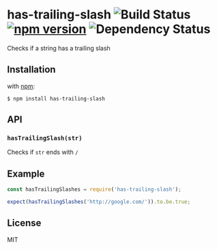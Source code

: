 # has-trailing-slash ![Build Status](https://travis-ci.org/Javirln/has-trailing-slash.svg?branch=master) [![npm version](https://badge.fury.io/js/has-trailing-slash.svg)](https://badge.fury.io/js/has-trailing-slash) ![Dependency Status](https://david-dm.org/javirln/has-trailing-slash.svg)

Checks if a string has a trailing slash

## Installation

with [npm](https://npmjs.org/):

    $ npm install has-trailing-slash

## API

### `hasTrailingSlash(str)`

Checks if `str` ends with `/`

## Example

```js
const hasTrailingSlashes = require('has-trailing-slash');

expect(hasTrailingSlashes('http://google.com/')).to.be.true;
```

## License

MIT
